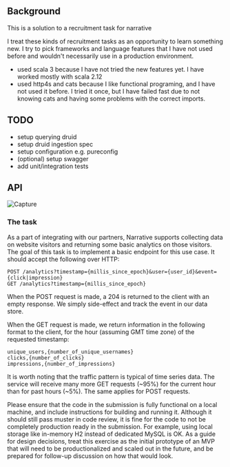 <!--
  ~ Licensed to the Apache Software Foundation (ASF) under one
  ~ or more contributor license agreements.  See the NOTICE file
  ~ distributed with this work for additional information
  ~ regarding copyright ownership.  The ASF licenses this file
  ~ to you under the Apache License, Version 2.0 (the
  ~ "License"); you may not use this file except in compliance
  ~ with the License.  You may obtain a copy of the License at
  ~
  ~   http://www.apache.org/licenses/LICENSE-2.0
  ~
  ~ Unless required by applicable law or agreed to in writing,
  ~ software distributed under the License is distributed on an
  ~ "AS IS" BASIS, WITHOUT WARRANTIES OR CONDITIONS OF ANY
  ~ KIND, either express or implied.  See the License for the
  ~ specific language governing permissions and limitations
  ~ under the License.
  -->

## Background
This is a solution to a recruitment task for narrative

I treat these kinds of recruitment tasks as an opportunity to learn something new.
I try to pick frameworks and language features that I have not used before and wouldn't necessarily use in a production environment.

- used scala 3 because I have not tried the new features yet. I have worked mostly with scala 2.12
- used http4s and cats because I like functional programing, and I have not used it before. 
  I tried it once, but I have failed fast due to not knowing cats and having some problems with the correct imports.

## TODO
- setup querying druid
- setup druid ingestion spec
- setup configuration e.g. pureconfig
- (optional) setup swagger
- add unit/integration tests

## API
![Capture](https://user-images.githubusercontent.com/476428/156937576-31dbdcac-be2c-4f5d-842c-dfd40c5b0879.PNG)

### The task
As a part of integrating with our partners, Narrative supports collecting data on website visitors and returning some basic analytics on those visitors. The goal of this task is to implement a basic endpoint for this use case. It should accept the following over HTTP:

```
POST /analytics?timestamp={millis_since_epoch}&user={user_id}&event={click|impression}
GET /analytics?timestamp={millis_since_epoch}
```

When the POST request is made, a 204 is returned to the client with an empty response. We simply side-effect and track the event in our data store.

When the GET request is made, we return information in the following format to the client, for the hour (assuming GMT time zone) of the requested timestamp:

```
unique_users,{number_of_unique_usernames}
clicks,{number_of_clicks}
impressions,{number_of_impressions}
```

It is worth noting that the traffic pattern is typical of time series data. The service will receive many more GET requests (~95%) for the current hour than for past hours (~5%). The same applies for POST requests.

Please ensure that the code in the submission is fully functional on a local machine, and include instructions for building and running it. Although it should still pass muster in code review, it is fine for the code to not be completely production ready in the submission. For example, using local storage like in-memory H2 instead of dedicated MySQL is OK. As a guide for design decisions, treat this exercise as the initial prototype of an MVP that will need to be productionalized and scaled out in the future, and be prepared for follow-up discussion on how that would look.